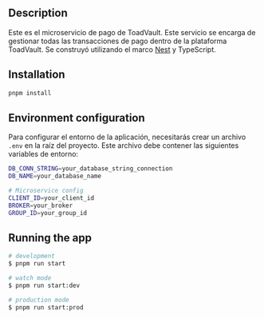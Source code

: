 ## Description

Este es el microservicio de pago de ToadVault. Este servicio se encarga de gestionar todas las transacciones de pago dentro de la plataforma ToadVault. Se construyó utilizando el marco [Nest](https://github.com/nestjs/nest) y TypeScript.

## Installation

```bash
pnpm install
```

## Environment configuration

Para configurar el entorno de la aplicación, necesitarás crear un archivo `.env` en la raíz del proyecto. Este archivo debe contener las siguientes variables de entorno:

```bash
DB_CONN_STRING=your_database_string_connection
DB_NAME=your_database_name

# Microservice config
CLIENT_ID=your_client_id
BROKER=your_broker
GROUP_ID=your_group_id
```

## Running the app

```bash
# development
$ pnpm run start

# watch mode
$ pnpm run start:dev

# production mode
$ pnpm run start:prod
```
